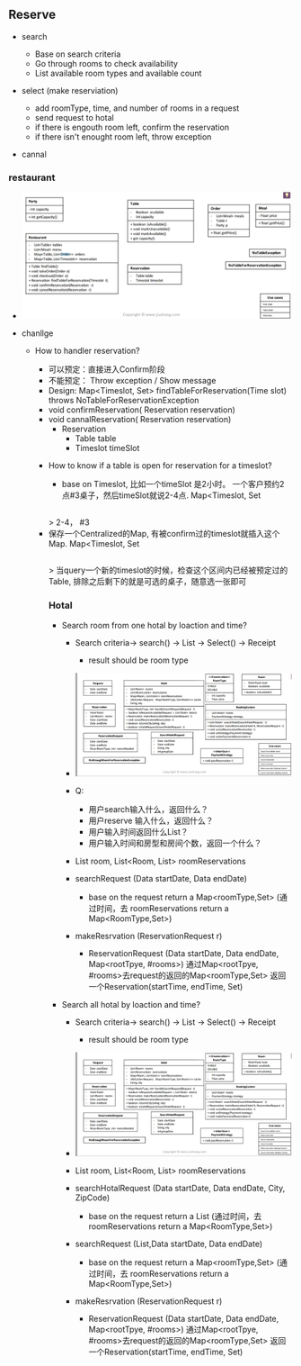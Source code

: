 
## Reserve
- search 
    - Base on search criteria
    - Go through rooms to check availability
    - List available room types and available count

- select (make reserviation)
    - add roomType, time, and number of rooms in a request
    - send request to hotal
    - if there is engouth room left, confirm the reservation
    - if there isn't enought room left, throw exception 
- cannal 


### restaurant
- ![restaurant](./assets/chap3_1.png)

- chanllge 
    - How to handler reservation?
        -  可以预定：直接进入Confirm阶段
        -  不能预定： Throw exception / Show message
         - Design:  Map<Timeslot, Set<Table>> findTableForReservation(Time slot) throws NoTableForReservationException
         - void confirmReservation( Reservation reservation)
         - void cannalReservation( Reservation reservation)
            - Reservation
                - Table table
                - Timeslot timeSlot

    - How to know if a table is open for reservation for a timeslot?
        - base on Timeslot, 比如一个timeSlot 是2小时。 一个客户预约2点#3桌子，然后timeSlot就说2-4点. 
            Map<Timeslot, Set<Table>>
                 2-4，       #3
        - 保存一个Centralized的Map, 有被confirm过的timeslot就插入这个Map.
            Map<Timeslot, Set<Table>>
            当query一个新的timeslot的时候，检查这个区间内已经被预定过的Table,
            排除之后剩下的就是可选的桌子，随意选一张即可

### Hotal
- Search room from one hotal by loaction and time?
    - Search criteria-> search() -> List<result> -> Select() -> Receipt
        - result should be room type
    - ![Hotal](./assets/chap3_2.png)

    - Q: 
        - 用户search输入什么，返回什么？
        - 用户reserve 输入什么，返回什么？
        - 用户输入时间返回什么List<result>？
        - 用户输入时间和房型和房间个数，返回一个什么？

    - List<Room> room, List<Room, List<Date>> roomReservations
    - searchRequest (Data startDate, Data endDate)
        - base on the request return a Map<roomType,Set<Room>> (通过时间，去 roomReservations return a Map<RoomType,Set<Room>>)
    - makeResrvation (ReservationRequest r)
        - ReservationRequest (Data startDate, Data endDate, Map<rootTpye, #rooms>) 通过Map<rootTpye, #rooms>去request的返回的Map<roomType,Set<Room>> 返回一个Reservation(startTime, endTime, Set<room>)

- Search all hotal by loaction and time?
    - Search criteria-> search() -> List<result> -> Select() -> Receipt
        - result should be room type
    - ![Booking Hotal](./assets/chap3_2.png)

    - List<Room> room, List<Room, List<Date>> roomReservations
    - searchHotalRequest (Data startDate, Data endDate, City, ZipCode)
        - base on the request return a List<Hotal> (通过时间，去 roomReservations return a Map<RoomType,Set<Room>>)
    - searchRequest (List<Hotal>,Data startDate, Data endDate)
        - base on the request return a Map<roomType,Set<Room>> (通过时间，去 roomReservations return a Map<RoomType,Set<Room>>)
    - makeResrvation (ReservationRequest r)
        - ReservationRequest (Data startDate, Data endDate, Map<rootTpye, #rooms>) 通过Map<rootTpye, #rooms>去request的返回的Map<roomType,Set<Room>> 返回一个Reservation(startTime, endTime, Set<room>)